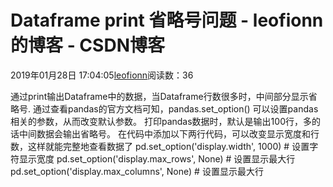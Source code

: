 
# Dataframe print 省略号问题 - leofionn的博客 - CSDN博客


2019年01月28日 17:04:05[leofionn](https://me.csdn.net/qq_36142114)阅读数：36


通过print输出Dataframe中的数据，当Dataframe行数很多时，中间部分显示省略号.
通过查看pandas的官方文档可知，pandas.set_option() 可以设置pandas相关的参数，从而改变默认参数。 打印pandas数据时，默认是输出100行，多的话中间数据会输出省略号。
在代码中添加以下两行代码，可以改变显示宽度和行数，这样就能完整地查看数据了
pd.set_option('display.width', 1000) \# 设置字符显示宽度
pd.set_option('display.max_rows', None) \# 设置显示最大行
pd.set_option('display.max_columns', None) \# 设置显示最大行



